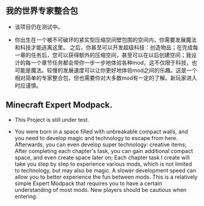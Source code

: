 ## 我的世界专家整合包   

* 该项目仍在测试中。   

* 你出生在一个被不可破坏的紧实型压缩空间壁包围的空间内，你需要发展魔法和科技才能逃离这里。
  之后，你甚至可以开发超级科技：创造物品；在完成每一章的任务后，您可以获得额外的压缩空间，甚至可以在以后创建空间；我设计的每一个章节任务都会带你一步一步地体验各种mod，这不仅限于科技，也可能是魔法。较慢的发展速度可以让你更好地体验mod之间的乐趣。这是一个相对简单的专家整合包，但也需要你对大多数mod有一定的了解。新玩家进入时应谨慎。   

## Minecraft Expert Modpack.

* This Project is still under test.

* You were born in a space filled with unbreakable compact walls, and you need to develop magic and technology to escape from here.
  Afterwards, you can even develop super technology: creative items; After completing each chapter's task, you can gain additional compact space, and even create space later on; Each chapter task I create will take you step by step to experience various mods, which is not limited to technology, but may also be magic. A slower development speed can allow you to better experience the fun between mods. This is a relatively simple Expert Modpack that requires you to have a certain understanding of most mods. New players should be cautious when entering.
